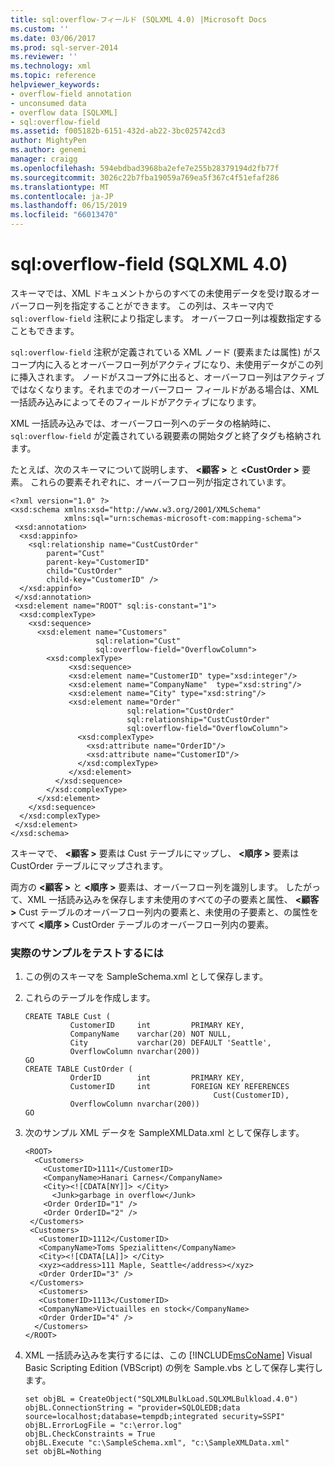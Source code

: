 ```yaml
---
title: sql:overflow-フィールド (SQLXML 4.0) |Microsoft Docs
ms.custom: ''
ms.date: 03/06/2017
ms.prod: sql-server-2014
ms.reviewer: ''
ms.technology: xml
ms.topic: reference
helpviewer_keywords:
- overflow-field annotation
- unconsumed data
- overflow data [SQLXML]
- sql:overflow-field
ms.assetid: f005182b-6151-432d-ab22-3bc025742cd3
author: MightyPen
ms.author: genemi
manager: craigg
ms.openlocfilehash: 594ebdbad3968ba2efe7e255b28379194d2fb77f
ms.sourcegitcommit: 3026c22b7fba19059a769ea5f367c4f51efaf286
ms.translationtype: MT
ms.contentlocale: ja-JP
ms.lasthandoff: 06/15/2019
ms.locfileid: "66013470"
---
```

# <a name="sqloverflow-field-sqlxml-40"></a>sql:overflow-field (SQLXML 4.0)
  スキーマでは、XML ドキュメントからのすべての未使用データを受け取るオーバーフロー列を指定することができます。 この列は、スキーマ内で `sql:overflow-field` 注釈により指定します。 オーバーフロー列は複数指定することもできます。  
  
 `sql:overflow-field` 注釈が定義されている XML ノード (要素または属性) がスコープ内に入るとオーバーフロー列がアクティブになり、未使用データがこの列に挿入されます。 ノードがスコープ外に出ると、オーバーフロー列はアクティブではなくなります。それまでのオーバーフロー フィールドがある場合は、XML 一括読み込みによってそのフィールドがアクティブになります。  
  
 XML 一括読み込みでは、オーバーフロー列へのデータの格納時に、`sql:overflow-field` が定義されている親要素の開始タグと終了タグも格納されます。  
  
 たとえば、次のスキーマについて説明します、 **\<顧客 >** と **\<CustOrder >** 要素。 これらの要素それぞれに、オーバーフロー列が指定されています。  
  
```  
<?xml version="1.0" ?>  
<xsd:schema xmlns:xsd="http://www.w3.org/2001/XMLSchema"  
            xmlns:sql="urn:schemas-microsoft-com:mapping-schema">  
 <xsd:annotation>  
  <xsd:appinfo>  
    <sql:relationship name="CustCustOrder"  
        parent="Cust"  
        parent-key="CustomerID"  
        child="CustOrder"  
        child-key="CustomerID" />  
  </xsd:appinfo>  
 </xsd:annotation>  
 <xsd:element name="ROOT" sql:is-constant="1">  
  <xsd:complexType>  
    <xsd:sequence>   
      <xsd:element name="Customers"   
                   sql:relation="Cust"  
                   sql:overflow-field="OverflowColumn">  
        <xsd:complexType>  
             <xsd:sequence>   
             <xsd:element name="CustomerID" type="xsd:integer"/>  
             <xsd:element name="CompanyName"  type="xsd:string"/>  
             <xsd:element name="City" type="xsd:string"/>  
             <xsd:element name="Order"  
                          sql:relation="CustOrder"  
                          sql:relationship="CustCustOrder"  
                          sql:overflow-field="OverflowColumn">  
               <xsd:complexType>  
                 <xsd:attribute name="OrderID"/>  
                 <xsd:attribute name="CustomerID"/>  
               </xsd:complexType>  
             </xsd:element>  
          </xsd:sequence>   
        </xsd:complexType>  
      </xsd:element>  
    </xsd:sequence>  
  </xsd:complexType>  
 </xsd:element>  
</xsd:schema>  
```  
  
 スキーマで、 **\<顧客 >** 要素は Cust テーブルにマップし、 **\<順序 >** 要素は CustOrder テーブルにマップされます。  
  
 両方の **\<顧客 >** と **\<順序 >** 要素は、オーバーフロー列を識別します。 したがって、XML 一括読み込みを保存します未使用のすべての子の要素と属性、 **\<顧客 >** Cust テーブルのオーバーフロー列内の要素と、未使用の子要素と、の属性をすべて **\<順序 >** CustOrder テーブルのオーバーフロー列内の要素。  
  
### <a name="to-test-a-working-sample"></a>実際のサンプルをテストするには  
  
1.  この例のスキーマを SampleSchema.xml として保存します。  
  
2.  これらのテーブルを作成します。  
  
    ```  
    CREATE TABLE Cust (  
              CustomerID     int         PRIMARY KEY,  
              CompanyName    varchar(20) NOT NULL,  
              City           varchar(20) DEFAULT 'Seattle',  
              OverflowColumn nvarchar(200))  
    GO  
    CREATE TABLE CustOrder (  
              OrderID        int         PRIMARY KEY,  
              CustomerID     int         FOREIGN KEY REFERENCES  
                                              Cust(CustomerID),  
              OverflowColumn nvarchar(200))  
    GO  
    ```  
  
3.  次のサンプル XML データを SampleXMLData.xml として保存します。  
  
    ```  
    <ROOT>  
      <Customers>  
        <CustomerID>1111</CustomerID>  
        <CompanyName>Hanari Carnes</CompanyName>  
        <City><![CDATA[NY]]> </City>  
          <Junk>garbage in overflow</Junk>  
        <Order OrderID="1" />  
        <Order OrderID="2" />  
     </Customers>  
     <Customers>  
       <CustomerID>1112</CustomerID>  
       <CompanyName>Toms Spezialitten</CompanyName>  
       <City><![CDATA[LA]]> </City>  
       <xyz><address>111 Maple, Seattle</address></xyz>     
       <Order OrderID="3" />  
     </Customers>  
       <Customers>  
       <CustomerID>1113</CustomerID>  
       <CompanyName>Victuailles en stock</CompanyName>  
       <Order OrderID="4" />  
      </Customers>  
    </ROOT>  
    ```  
  
4.  XML 一括読み込みを実行するには、この [!INCLUDE[msCoName](../../../includes/msconame-md.md)] Visual Basic Scripting Edition (VBScript) の例を Sample.vbs として保存し実行します。  
  
    ```  
    set objBL = CreateObject("SQLXMLBulkLoad.SQLXMLBulkload.4.0")  
    objBL.ConnectionString = "provider=SQLOLEDB;data source=localhost;database=tempdb;integrated security=SSPI"  
    objBL.ErrorLogFile = "c:\error.log"  
    objBL.CheckConstraints = True  
    objBL.Execute "c:\SampleSchema.xml", "c:\SampleXMLData.xml"  
    set objBL=Nothing  
    ```  
  
  
